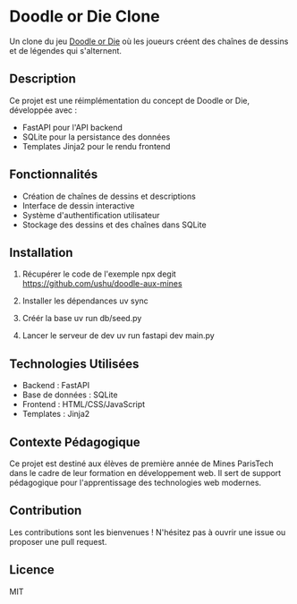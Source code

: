 # Doodle or Die Clone

Un clone du jeu [Doodle or Die](https://doodleordie.com) où les joueurs créent des chaînes de dessins et de légendes qui s'alternent.

## Description

Ce projet est une réimplémentation du concept de Doodle or Die, développée avec :
- FastAPI pour l'API backend
- SQLite pour la persistance des données
- Templates Jinja2 pour le rendu frontend

## Fonctionnalités

- Création de chaînes de dessins et descriptions
- Interface de dessin interactive
- Système d'authentification utilisateur
- Stockage des dessins et des chaînes dans SQLite

## Installation

1. Récupérer le code de l'exemple
   npx degit https://github.com/ushu/doodle-aux-mines

2. Installer les dépendances
   uv sync

3. Créér la base
   uv run db/seed.py

4. Lancer le serveur de dev
   uv run fastapi dev main.py

## Technologies Utilisées

- Backend : FastAPI
- Base de données : SQLite
- Frontend : HTML/CSS/JavaScript
- Templates : Jinja2

## Contexte Pédagogique

Ce projet est destiné aux élèves de première année de Mines ParisTech dans le cadre de leur formation en développement web. Il sert de support pédagogique pour l'apprentissage des technologies web modernes.

## Contribution

Les contributions sont les bienvenues ! N'hésitez pas à ouvrir une issue ou proposer une pull request.

## Licence

MIT
